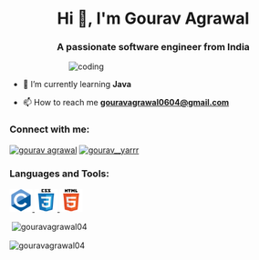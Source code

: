 <h1 align="center">Hi 👋, I'm Gourav Agrawal</h1>
<h3 align="center">A passionate software engineer from India</h3>
<img align="right" alt="coding" width="400"src="https://gifdb.com/images/high/animated-man-computer-coding-nae6mec378lsg1i3.gif">
<p align="left"> <a href="https://twitter.com/" target="blank"><img src="https://img.shields.io/twitter/follow/?logo=twitter&style=for-the-badge" alt="" /></a> </p>

- 🌱 I’m currently learning **Java**

- 📫 How to reach me **gouravagrawal0604@gmail.com**

<h3 align="left">Connect with me:</h3>
<p align="left">
<a href="https://linkedin.com/in/gourav agrawal" target="blank"><img align="center" src="https://raw.githubusercontent.com/rahuldkjain/github-profile-readme-generator/master/src/images/icons/Social/linked-in-alt.svg" alt="gourav agrawal" height="30" width="40" /></a>
<a href="https://instagram.com/gourav__yarrr" target="blank"><img align="center" src="https://raw.githubusercontent.com/rahuldkjain/github-profile-readme-generator/master/src/images/icons/Social/instagram.svg" alt="gourav__yarrr" height="30" width="40" /></a>
</p>

<h3 align="left">Languages and Tools:</h3>
<p align="left"> <a href="https://www.cprogramming.com/" target="_blank" rel="noreferrer"> <img src="https://raw.githubusercontent.com/devicons/devicon/master/icons/c/c-original.svg" alt="c" width="40" height="40"/> </a> <a href="https://www.w3schools.com/css/" target="_blank" rel="noreferrer"> <img src="https://raw.githubusercontent.com/devicons/devicon/master/icons/css3/css3-original-wordmark.svg" alt="css3" width="40" height="40"/> </a> <a href="https://www.w3.org/html/" target="_blank" rel="noreferrer"> <img src="https://raw.githubusercontent.com/devicons/devicon/master/icons/html5/html5-original-wordmark.svg" alt="html5" width="40" height="40"/> </a> </p>

<p>&nbsp;<img align="center" src="https://github-readme-stats.vercel.app/api?username=gouravagrawal04&show_icons=true&locale=en" alt="gouravagrawal04" /></p>

<p><img align="center" src="https://github-readme-streak-stats.herokuapp.com/?user=gouravagrawal04&" alt="gouravagrawal04" /></p>
